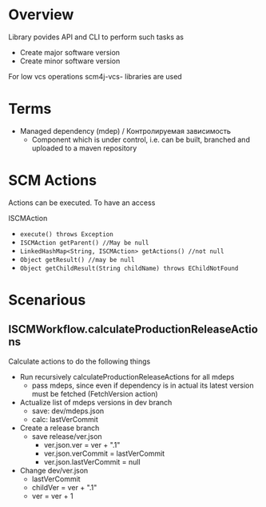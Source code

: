 # Overview

Library povides API and CLI to perform such tasks as
- Create major software version
- Create minor software version

For low vcs operations scm4j-vcs- libraries are used

# Terms

- Managed dependency (mdep) / Контролируемая зависимость
  - Component which is under control, i.e. can be built, branched and uploaded to a maven repository
  
# SCM Actions

Actions can be executed. To have an access

ISCMAction
  - `execute() throws Exception`
  - `ISCMAction getParent() //May be null`
  - `LinkedHashMap<String, ISCMAction> getActions() //not null`
  - `Object getResult() //may be null`
  - `Object getChildResult(String childName) throws EChildNotFound`

# Scenarious

## ISCMWorkflow.calculateProductionReleaseActions

Calculate actions to do the following things

- Run recursively calculateProductionReleaseActions for all  mdeps
  - pass mdeps, since even if dependency is in actual its latest version must be fetched (FetchVersion action)
- Actualize list of mdeps versions in dev branch
  - save: dev/mdeps.json
  - calc: lastVerCommit
- Create a release branch
    - save release/ver.json
      - ver.json.ver = ver + ".1"
      - ver.json.verCommit = lastVerCommit
      - ver.json.lastVerCommit = null
- Change dev/ver.json
  - lastVerCommit
  - childVer = ver + ".1"
  - ver = ver + 1
  


  
